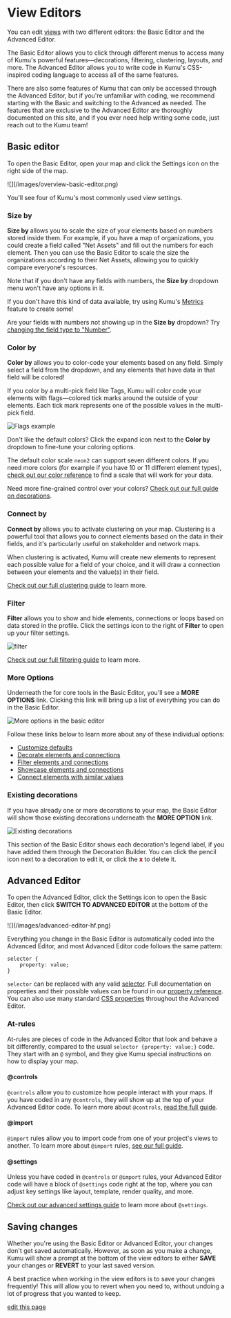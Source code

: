# View Editors

You can edit [views](/guides/views.md) with two different editors: the Basic Editor and the Advanced Editor.

The Basic Editor allows you to click through different menus to access many of Kumu's powerful features—decorations, filtering, clustering, layouts, and more. The Advanced Editor allows you to write code in Kumu's CSS-inspired coding language to access all of the same features.

There are also some features of Kumu that can only be accessed through the Advanced Editor, but if you're unfamiliar with coding, we recommend starting with the Basic and switching to the Advanced as needed. The features that are exclusive to the Advanced Editor are thoroughly documented on this site, and if you ever need help writing some code, just reach out to the Kumu team!

## Basic editor

To open the Basic Editor, open your map and click the Settings icon <i class="fa fa-sliders"></i> on the right side of the map.

<span class="small plain">
![](/images/overview-basic-editor.png)
</span>

You'll see four of Kumu's most commonly used view settings.

### Size by

**Size by** allows you to scale the size of your elements based on numbers stored inside them. For example, if you have a map of organizations, you could create a field called "Net Assets" and fill out the numbers for each element. Then you can use the Basic Editor to scale the size the organizations according to their Net Assets, allowing you to quickly compare everyone's resources.

Note that if you don't have any fields with numbers, the **Size by** dropdown menu won't have any options in it.

If you don't have this kind of data available, try using Kumu's [Metrics](/guides/metrics.md) feature to create some!

<p class="alert alert-warning">
    Are your fields with numbers not showing up in the <b>Size by</b> dropdown? Try <a href="/guides/fields.md#customize-a-field">changing the field type to "Number"</a>.
</p>


### Color by

**Color by** allows you to color-code your elements based on any field. Simply select a field from the dropdown, and any elements that have data in that field will be colored!

If you color by a multi-pick field like Tags, Kumu will color code your elements with flags—colored tick marks around the outside of your elements. Each tick mark represents one of the possible values in the multi-pick field.

![Flags example](/images/flags-auto.png)

Don't like the default colors? Click the expand icon <i class="fa fa-angle-down"></i> next to the **Color by** dropdown to fine-tune your coloring options.

The default color scale `neon2` can support seven different colors. If you need more colors (for example if you have 10 or 11 different element types), [check out our color reference](/guides/color-reference.md) to find a scale that will work for your data.

Need more fine-grained control over your colors? [Check out our full guide on decorations](/guides/decorate.md).


### Connect by

**Connect by** allows you to activate clustering on your map. Clustering is a powerful tool that allows you to connect elements based on the data in their fields, and it's particularly useful on stakeholder and network maps.

When clustering is activated, Kumu will create new elements to represent each possible value for a field of your choice, and it will draw a connection between your elements and the value(s) in their field.

[Check out our full clustering guide](/guides/clustering.md) to learn more.


### Filter

**Filter** allows you to show and hide elements, connections or loops based on data stored in the profile. Click the settings icon to the right of **Filter** to open up your filter settings.

![filter](../images/overview-filter.png)

[Check out our full filtering guide](/guides/filter.md) to learn more.


### More Options

Underneath the for core tools in the Basic Editor, you'll see a **MORE OPTIONS** link. Clicking this link will bring up a list of everything you can do in the Basic Editor.

![More options in the basic editor](/images/overview-customize-this-view.png)

Follow these links below to learn more about any of these individual options:
* [Customize defaults](/guides/default-settings.md)
* [Decorate elements and connections](/guides/decorate.md)
* [Filter elements and connections](/guides/filter.md)
* [Showcase elements and connections](/guides/showcase.md)
* [Connect elements with similar values](/guides/clustering.md)


### Existing decorations

If you have already one or more decorations to your map, the Basic Editor will show those existing decorations underneath the **MORE OPTION** link.

![Existing decorations](/images/basic-editor-existing-decorations.png)

This section of the Basic Editor shows each decoration's legend label, if you have added them through the Decoration Builder. You can click the pencil icon <i class="icon-edit"></i> next to a decoration to edit it, or click the <span style="color: darkred; font-weight: 700;">x</span> to delete it.


## Advanced Editor

To open the Advanced Editor, click the Settings icon <i class="fa fa-sliders"></i> to open the Basic Editor, then click **SWITCH TO ADVANCED EDITOR** at the bottom of the Basic Editor.

<span class="small plain">
![](/images/advanced-editor-hf.png)
</span>

Everything you change in the Basic Editor is automatically coded into the Advanced Editor, and most Advanced Editor code follows the same pattern:
```
selector {
    property: value;
}
```
`selector` can be replaced with any valid [selector](/guides/selectors.md). Full documentation on properties and their possible values can be found in our [property reference](/guides/property-reference.md). You can also use many standard [CSS properties](https://developer.mozilla.org/en-US/docs/Web/CSS/Reference) throughout the Advanced Editor.

### At-rules

At-rules are pieces of code in the Advanced Editor that look and behave a bit differently, compared to the usual `selector {property: value;}` code. They start with an `@` symbol, and they give Kumu special instructions on how to display your map.


#### @controls

`@controls` allow you to customize how people interact with your maps. If you have coded in any `@controls`, they will show up at the top of your Advanced Editor code. To learn more about `@controls`, [read the full guide](/guides/controls.md).

#### @import

`@import` rules allow you to import code from one of your project's views to another. To learn more about `@import` rules, [see our full guide](/guides/views-advanced.md#imported-views).

#### @settings
Unless you have coded in `@controls` or `@import` rules, your Advanced Editor code will have a block of `@settings` code right at the top, where you can adjust key settings like layout, template, render quality, and more.

[Check out our advanced settings guide](/guides/advanced-settings.md) to learn more about `@settings`.

## Saving changes

Whether you're using the Basic Editor or Advanced Editor, your changes don't get saved automatically. However, as soon as you make a change, Kumu will show a prompt at the bottom of the view editors to either **SAVE** your changes or **REVERT** to your last saved version.

A best practice when working in the view editors is to save your changes frequently! This will allow you to revert when you need to, without undoing a lot of progress that you wanted to keep.

<span class="edit-link"><a href="https://github.com/kumu/docs/blob/master/overview/view-editors.md" target="_blank"><i class="fa fa-github"></i> edit this page</a></span>
